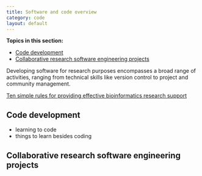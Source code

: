 ```yaml
---
title: Software and code overview
category: code
layout: default
---
```

**Topics in this section:**
- [Code development](#code-development)
- [Collaborative research software engineering projects](#collaborative-research-software-engineering-projects)

Developing software for research purposes encompasses a 
broad range of activities,
ranging from technical skills like version control
to project and community management.

[Ten simple rules for providing effective bioinformatics research support](https://journals.plos.org/ploscompbiol/article?id=10.1371/journal.pcbi.1007531)

## Code development

- learning to code
- things to learn besides coding

## Collaborative research software engineering projects


